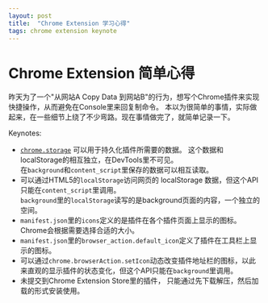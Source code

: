 ```yaml
---
layout: post
title:  "Chrome Extension 学习心得"
tags: chrome extension keynote
---
```

# Chrome Extension 简单心得
昨天为了一个"从网站A Copy Data 到网站B"的行为，想写个Chrome插件来实现快捷操作，从而避免在Console里来回复制命令。
本以为很简单的事情，实际做起来，在一些细节上绕了不少弯路。现在事情做完了，就简单记录一下。

Keynotes:
* [`chrome.storage`](https://developer.chrome.com/docs/extensions/reference/storage/) 可以用于持久化插件所需要的数据。
这个数据和localStorage的相互独立，在DevTools里不可见。  
在`background`和`content_script`里保存的数据可以相互读取。
* 可以通过HTML5的`localStorage`访问网页的 localStorage 数据，但这个API只能在`content_script`里调用。  
`background`里的`localStorage`读写的是background页面的内容，一个独立的空间。
* `manifest.json`里的`icons`定义的是插件在各个插件页面上显示的图标。Chrome会根据需要选择合适的大小。
* `manifest.json`里的`browser_action.default_icon`定义了插件在工具栏上显示的图标。
* 可以通过`chrome.browserAction.setIcon`动态改变插件地址栏的图标，以此来直观的显示插件的状态变化，但这个API只能在`background`里调用。
* 未提交到Chrome Extension Store里的插件， 只能通过先下载解压，然后加载的形式安装使用。
